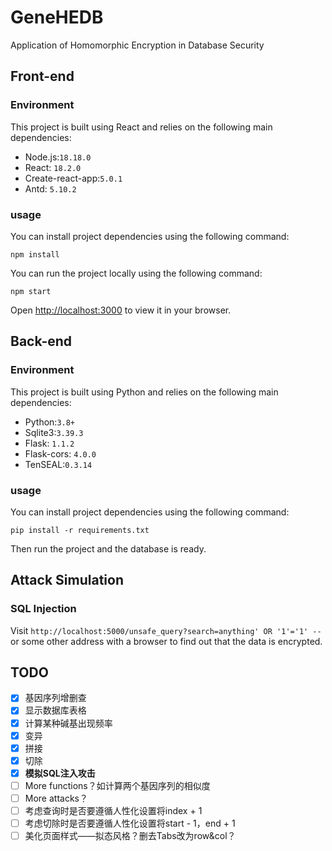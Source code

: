 # GeneHEDB

Application of Homomorphic Encryption in Database Security

## Front-end 

### Environment

This project is built using React and relies on the following main dependencies:

- Node.js:`18.18.0`
- React: `18.2.0` 
- Create-react-app:`5.0.1`
- Antd: `5.10.2`

### usage

You can install project dependencies using the following command:

```
npm install
```

You can run the project locally using the following command:

```
npm start
```

Open [http://localhost:3000](http://localhost:3000) to view it in your browser.

## Back-end

### Environment

This project is built using Python and relies on the following main dependencies:

- Python:`3.8+`
- Sqlite3:`3.39.3`
- Flask: `1.1.2` 
- Flask-cors: `4.0.0`
- TenSEAL:`0.3.14`

### usage

You can install project dependencies using the following command:

```
pip install -r requirements.txt
```

Then run the project and the database is ready.

## Attack Simulation

### SQL Injection 

Visit `http://localhost:5000/unsafe_query?search=anything' OR '1'='1' --` or some other address with a browser to find out that the data is encrypted.

## TODO

- [x] 基因序列增删查
- [x] 显示数据库表格
- [x] 计算某种碱基出现频率
- [x] 变异
- [x] 拼接
- [x] 切除
- [x] **模拟SQL注入攻击**
- [ ] More functions？如计算两个基因序列的相似度
- [ ] More attacks？
- [ ] 考虑查询时是否要遵循人性化设置将index + 1
- [ ] 考虑切除时是否要遵循人性化设置将start - 1，end + 1
- [ ] 美化页面样式——拟态风格？删去Tabs改为row&col？
